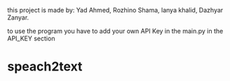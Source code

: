this project is made by: Yad Ahmed, Rozhino Shama, lanya khalid, Dazhyar Zanyar.

to use the program you have to add your own API Key in the main.py in the API_KEY section
# speach2text
